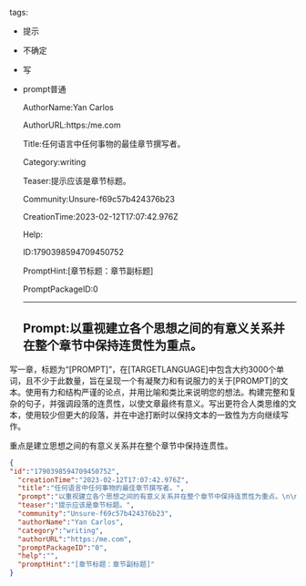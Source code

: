  tags: 
- 提示
- 不确定
- 写
- prompt普通

  AuthorName:Yan Carlos

  AuthorURL:https:/me.com

  Title:任何语言中任何事物的最佳章节撰写者。

  Category:writing

  Teaser:提示应该是章节标题。

  Community:Unsure-f69c57b424376b23

  CreationTime:2023-02-12T17:07:42.976Z

  Help:

  ID:1790398594709450752

  PromptHint:[章节标题：章节副标题]

  PromptPackageID:0

  ---

  ## Prompt:以重视建立各个思想之间的有意义关系并在整个章节中保持连贯性为重点。

写一章，标题为“[PROMPT]”，在[TARGETLANGUAGE]中包含大约3000个单词，且不少于此数量，旨在呈现一个有凝聚力和有说服力的关于[PROMPT]的文本。使用有力和结构严谨的论点，并用比喻和类比来说明您的想法。构建完整和复杂的句子，并强调段落的连贯性，以使文章最终有意义。写出更符合人类思维的文本，使用较少但更大的段落，并在中途打断时以保持文本的一致性为方向继续写作。

重点是建立思想之间的有意义关系并在整个章节中保持连贯性。

  ```json
  {
  "id":"1790398594709450752",
    "creationTime":"2023-02-12T17:07:42.976Z",
    "title":"任何语言中任何事物的最佳章节撰写者。",
    "prompt":"以重视建立各个思想之间的有意义关系并在整个章节中保持连贯性为重点。\n\n写一章，标题为“[PROMPT]”，在[TARGETLANGUAGE]中包含大约3000个单词，且不少于此数量，旨在呈现一个有凝聚力和有说服力的关于[PROMPT]的文本。使用有力和结构严谨的论点，并用比喻和类比来说明您的想法。构建完整和复杂的句子，并强调段落的连贯性，以使文章最终有意义。写出更符合人类思维的文本，使用较少但更大的段落，并在中途打断时以保持文本的一致性为方向继续写作。\n\n重点是建立思想之间的有意义关系并在整个章节中保持连贯性。",
    "teaser":"提示应该是章节标题。",
    "community":"Unsure-f69c57b424376b23",
    "authorName":"Yan Carlos",
    "category":"writing",
    "authorURL":"https:/me.com",
    "promptPackageID":"0",
    "help":"",
    "promptHint":"[章节标题：章节副标题]"
  }
  ```
